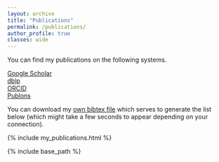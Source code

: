 ```yaml
---
layout: archive
title: "Publications"
permalink: /publications/
author_profile: true
classes: wide
---
```


You can find my publications on the following systems.

<a href="{{ site.author.googlescholar }}"><i class="ai ai-fw ai-google-scholar"></i> Google Scholar</a>   
<a href="{{ site.author.dblp }}"><i class="ai ai-fw ai-dblp"></i> dblp</a>   
<a href="{{ site.author.orcid }}"><i class="ai ai-fw ai-orcid"></i> ORCID</a>    
<a href="https://publons.com/researcher/1438568/peng-cheng/"><i class="ai ai-fw ai-publons"></i> Publons</a>     



You can download my [own bibtex file](https://cspcheng.github.io/files/peng-publications.bib) which serves to generate the list below (which might take a few seconds to appear depending on your connection).


{% include my_publications.html %}



{% include base_path %}

<!-- {% capture written_year %}'None'{% endcapture %}
{% for post in site.publications reversed %}
  {% capture year %}{{ post.date | date: '%Y' }}{% endcapture %}
  {% if year != written_year %}

    <h2 id="{{ year | slugify }}" class="archive__subtitle">{{ year }}</h2>
​    {% capture written_year %}{{ year }}{% endcapture %}
  {% endif %}
  {% include archive-single.html %}
{% endfor %} -->

